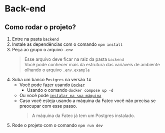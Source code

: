 # Back-end

## Como rodar o projeto?

1. Entre na pasta `backend`
2. Instale as dependências com o comando `npm install`
3. Peça ao grupo o arquivo `.env`
   > Esse arquivo deve ficar na raiz da pasta `backend`  
   > Você pode conhecer mais da estrutura das variáveis de ambiente olhando o arquivo `.env.example`
4. Suba um banco `Postgres` na versão `14`
   - Você pode fazer usando [`Docker`](https://docs.docker.com/engine/install/)
     - Usando o comando `docker compose up -d`
   - Ou você pode [`instalar na sua máquina`](https://www.postgresql.org/download/)
   - Caso você esteja usando a máquina da Fatec você não precisa se preocupar com esse passo.
     > A máquina da Fatec já tem um Postgres instalado.
5. Rode o projeto com o comando `npm run dev`
